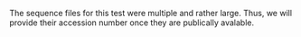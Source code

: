 The sequence files for this test were multiple and rather large. 
Thus, we will provide their accession number once they are publically avalable. 
